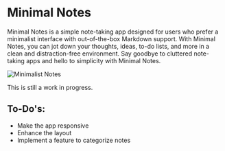 # Minimal Notes

Minimal Notes is a simple note-taking app designed for users who prefer a minimalist interface with out-of-the-box Markdown support. With Minimal Notes, you can jot down your thoughts, ideas, to-do lists, and more in a clean and distraction-free environment. Say goodbye to cluttered note-taking apps and hello to simplicity with Minimal Notes.

![Minimalist Notes](./src/renderer/src/assets/minimal-notes.png)


This is still a work in progress.

## To-Do's:

- Make the app responsive
- Enhance the layout
- Implement a feature to categorize notes